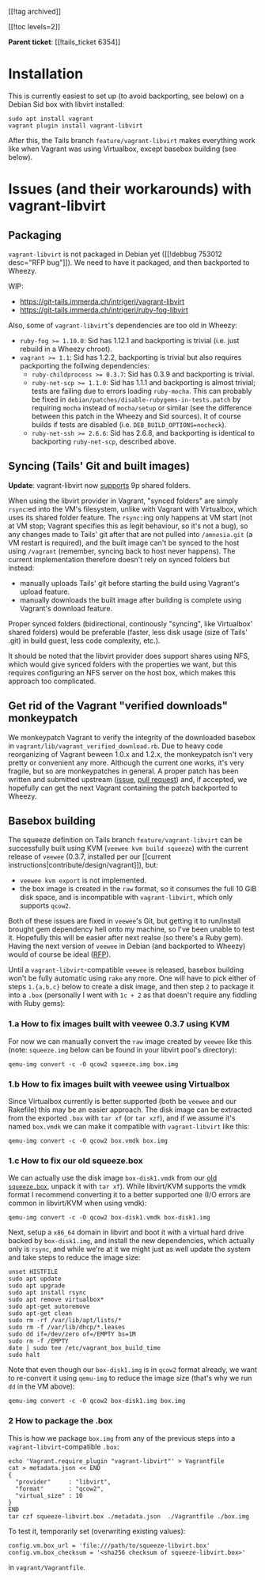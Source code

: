 [[!tag archived]]

[[!toc levels=2]]

**Parent ticket**: [[!tails_ticket 6354]]

# Installation

This is currently easiest to set up (to avoid backporting, see below)
on a Debian Sid box with libvirt installed:

    sudo apt install vagrant
    vagrant plugin install vagrant-libvirt

After this, the Tails branch `feature/vagrant-libvirt` makes
everything work like when Vagrant was using Virtualbox, except basebox
building (see below).

# Issues (and their workarounds) with vagrant-libvirt

## Packaging

`vagrant-libvirt` is not packaged in Debian yet ([[!debbug 753012
desc="RFP bug"]]). We need to have it packaged, and then backported
to Wheezy.

WIP:

* https://git-tails.immerda.ch/intrigeri/vagrant-libvirt
* https://git-tails.immerda.ch/intrigeri/ruby-fog-libvirt

Also, some of `vagrant-libvirt`'s dependencies are too old in Wheezy:

* `ruby-fog >= 1.10.0`: Sid has 1.12.1 and backporting is trivial
  (i.e. just rebuild in a Wheezy chroot).
* `vagrant >= 1.1`: Sid has 1.2.2, backporting is trivial but also
  requires packporting the follwing dependencies:
  - `ruby-childprocess >= 0.3.7`: Sid has 0.3.9 and backporting is
    trivial.
  - `ruby-net-scp >= 1.1.0`: Sid has 1.1.1 and backporting is almost
    trivial; tests are failing due to errors loading `ruby-mocha`.
    This can probably be fixed in
    `debian/patches/disable-rubygems-in-tests.patch` by requiring
    `mocha` instead of `mocha/setup` or similar (see the difference
    between this patch in the Wheezy and Sid sources). It of course
    builds if tests are disabled (i.e. `DEB_BUILD_OPTIONS=nocheck`).
  - `ruby-net-ssh >= 2.6.6`: Sid has 2.6.8, and backporting is
    identical to backporting `ruby-net-scp`, described above.

## Syncing (Tails' Git and built images)

**Update**: vagrant-libvirt now
[supports](https://github.com/pradels/vagrant-libvirt/pull/170) 9p
shared folders.

When using the libvirt provider in Vagrant, "synced folders" are
simply `rsync`:ed into the VM's filesystem, unlike with Vagrant with
Virtualbox, which uses its shared folder feature. The `rsync:`ing only
happens at VM start (not at VM stop; Vagrant specifies this as legit
behaviour, so it's not a bug), so any changes made to Tails' git after
that are not pulled into `/amnesia.git` (a VM restart is required),
and the built image can't be synced to the host using `/vagrant`
(remember, syncing back to host never happens). The current
implementation therefore doesn't rely on synced folders but instead:

* manually uploads Tails' git before starting the build using
  Vagrant's upload feature.
* manually downloads the built image after building is complete
  using Vagrant's download feature.

Proper synced folders (bidirectional, continously "syncing", like
Virtualbox' shared folders) would be preferable (faster, less disk
usage (size of Tails' .git) in build guest, less code complexity,
etc.).

It should be noted that the libvirt provider does support shares using
NFS, which would give synced folders with the properties we want, but
this requires configuring an NFS server on the host box, which makes
this approach too complicated.

## Get rid of the Vagrant "verified downloads" monkeypatch

We monkeypatch Vagrant to verify the integrity of the downloaded
basebox in `vagrant/lib/vagrant_verified_download.rb`. Due to heavy
code reorganizing of Vagrant beween 1.0.x and 1.2.x, the monkeypatch
isn't very pretty or convenient any more. Although the current one
works, it's very fragile, but so are monkeypatches in general. A
proper patch has been written and submitted upstream
([issue](https://github.com/mitchellh/vagrant/issues/1124), [pull
request](https://github.com/tails-developers/vagrant/pull/1)) and, if
accepted, we hopefully can get the next Vagrant containing the patch
backported to Wheezy.

## Basebox building

The squeeze definition on Tails branch `feature/vagrant-libvirt` can
be successfully built using KVM (`veewee kvm build squeeze`) with the
current release of `veewee` (0.3.7, installed per our
[[current instructions|contribute/design/vagrant]]), but:

* `veewee kvm export` is not implemented.
* the box image is created in the `raw` format, so it consumes the
  full 10 GiB disk space, and is incompatible with `vagrant-libvirt`,
  which only supports `qcow2`.

Both of these issues are fixed in `veewee`'s Git, but getting it to
run/install brought gem dependency hell onto my machine, so I've been
unable to test it. Hopefully this will be easier after next realse (so
there's a Ruby gem). Having the next version of `veewee` in Debian
(and backported to Wheezy) would of course be ideal
([RFP](http://bugs.debian.org/cgi-bin/bugreport.cgi?bug=658863)).

Until a `vagrant-libvirt`-compatible `veewee` is released, basebox
building won't be fully automatic using `rake` any more. One will have
to pick either of steps `1.{a,b,c}` below to create a disk image, and
then step `2` to package it into a `.box` (personally I went with
`1c + 2` as that doesn't require any fiddling with Ruby gems):

### 1.a How to fix images built with veewee 0.3.7 using KVM

For now we can manually convert the `raw` image created by `veewee`
like this (note: `squeeze.img` below can be found in your libvirt pool's
directory):

    qemu-img convert -c -O qcow2 squeeze.img box.img

### 1.b How to fix images built with veewee using Virtualbox

Since Virtualbox currently is better supported (both be `veewee` and
our Rakefile) this may be an easier approach. The disk image can be
extracted from the exported `.box` with `tar xf` (or `tar xzf`), and
if we assume it's named `box.vmdk` we can make it compatible with
`vagrant-libvirt` like this:

    qemu-img convert -c -O qcow2 box.vmdk box.img

### 1.c How to fix our old squeeze.box

We can actually use the disk image `box-disk1.vmdk` from our
[old `squeeze.box`](http://dl.amnesia.boum.org/tails/project/vagrant/squeeze.box),
unpack it with `tar xf`). While libvirt/KVM supports the vmdk format I
recommend converting it to a better supported one (I/O errors are
common in libvirt/KVM when using vmdk):

    qemu-img convert -c -O qcow2 box-disk1.vmdk box-disk1.img

Next, setup a `x86_64` domain in libvirt and boot it with a virtual
hard drive backed by `box-disk1.img`, and install the new
dependencies, which actually only is `rsync`, and while we're at it we
might just as well update the system and take steps to reduce the
image size:

    unset HISTFILE
    sudo apt update
    sudo apt upgrade
    sudo apt install rsync
    sudo apt remove virtualbox*
    sudo apt-get autoremove
    sudo apt-get clean
    sudo rm -rf /var/lib/apt/lists/*
    sudo rm -f /var/lib/dhcp/*.leases
    sudo dd if=/dev/zero of=/EMPTY bs=1M
    sudo rm -f /EMPTY
    date | sudo tee /etc/vagrant_box_build_time
    sudo halt

Note that even though our `box-disk1.img` is in `qcow2` format
already, we want to re-convert it using `qemu-img` to reduce the image
size (that's why we run `dd` in the VM above):

    qemu-img convert -c -O qcow2 box-disk1.img box.img

### 2 How to package the .box

This is how we package `box.img` from any of the previous steps into a
`vagrant-libvirt`-compatible `.box`:

    echo 'Vagrant.require_plugin "vagrant-libvirt"' > Vagrantfile
    cat > metadata.json << END
    {
      "provider"     : "libvirt",
      "format"       : "qcow2",
      "virtual_size" : 10
    }
    END
    tar czf squeeze-libvirt.box ./metadata.json  ./Vagrantfile ./box.img

To test it, temporarily set (overwriting existing values):

    config.vm.box_url = 'file:///path/to/squeeze-libvirt.box'
    config.vm.box_checksum = '<sha256 checksum of squeeze-libvirt.box>'

in `vagrant/Vagrantfile`.
